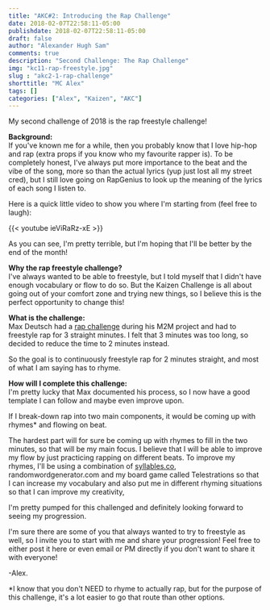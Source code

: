 ```yaml
---
title: "AKC#2: Introducing the Rap Challenge"
date: 2018-02-07T22:58:11-05:00
publishdate: 2018-02-07T22:58:11-05:00
draft: false
author: "Alexander Hugh Sam"
comments: true
description: "Second Challenge: The Rap Challenge"
img: "kc11-rap-freestyle.jpg"
slug : "akc2-1-rap-challenge"
shorttitle: "MC Alex"
tags: []
categories: ["Alex", "Kaizen", "AKC"]
---
```

My second challenge of 2018 is the rap freestyle challenge!

**Background:**<br />
If you've known me for a while, then you probably know that I love hip-hop and rap (extra props if you know who my favourite rapper is). To be completely honest, I've always put more importance to the beat and the vibe of the song, more so than the actual lyrics (yup just lost all my street cred), but I still love going on RapGenius to look up the meaning of the lyrics of each song I listen to.

Here is a quick little video to show you where I'm starting from (feel free to laugh):

{{< youtube ieViRaRz-xE >}}

As you can see, I'm pretty terrible, but I'm hoping that I'll be better by the end of the month!

**Why the rap freestyle challenge?**<br />
I've always wanted to be able to freestyle, but I told myself that I didn't have enough vocabulary or flow to do so. But the Kaizen Challenge is all about going out of your comfort zone and trying new things, so I believe this is the perfect opportunity to change this!

**What is the challenge:**<br />
Max Deutsch had a [rap challenge](https://medium.com/the-mission/with-only-30-days-of-practice-can-i-continuously-freestyle-rap-for-three-minutes-2c25aa4747d1) during his M2M project and had to freestyle rap for 3 straight minutes. I felt that 3 minutes was too long, so decided to reduce the time to 2 minutes instead.

So the goal is to continuously freestyle rap for 2 minutes straight, and most of what I am saying has to rhyme.

**How will I complete this challenge:**<br />
I'm pretty lucky that Max documented his process, so I now have a good template I can follow and maybe even improve upon.

If I break-down rap into two main components, it would be coming up with rhymes* and flowing on beat.

The hardest part will for sure be coming up with rhymes to fill in the two minutes, so that will be my main focus. I believe that I will be able to improve my flow by just practicing rapping on different beats. To improve my rhymes, I'll be using a combination of [syllables.co](syllables.co), randomwordgenerator.com and my board game called Telestrations so that I can increase my vocabulary and also put me in different rhyming situations so that I can improve my creativity,

I'm pretty pumped for this challenged and definitely looking forward to seeing my progression.

I'm sure there are some of you that always wanted to try to freestyle as well, so I invite you to start with me and share your progression! Feel free to either post it here or even email or PM directly if you don't want to share it with everyone!

-Alex.

*I know that you don't NEED to rhyme to actually rap, but for the purpose of this challenge, it's a lot easier to go that route than other options.
